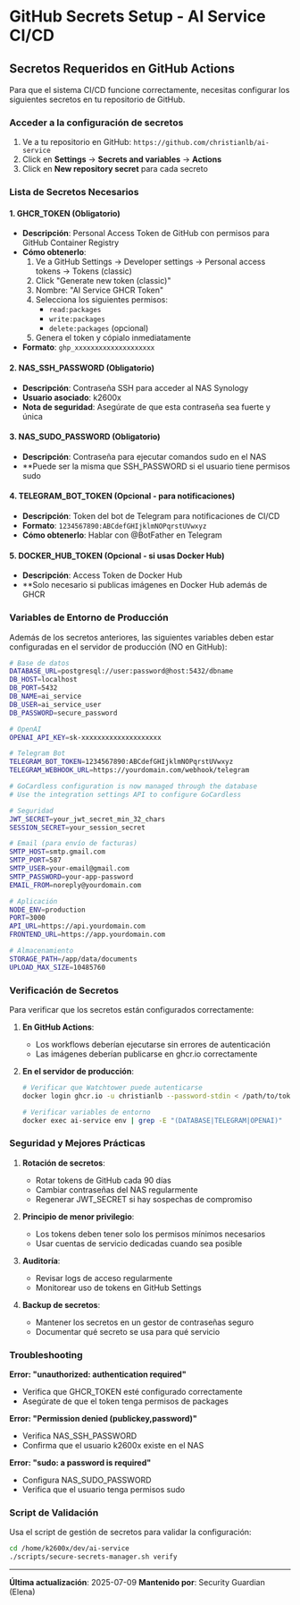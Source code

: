 # GitHub Secrets Setup - AI Service CI/CD

## Secretos Requeridos en GitHub Actions

Para que el sistema CI/CD funcione correctamente, necesitas configurar los siguientes secretos en tu repositorio de GitHub.

### Acceder a la configuración de secretos

1. Ve a tu repositorio en GitHub: `https://github.com/christianlb/ai-service`
2. Click en **Settings** → **Secrets and variables** → **Actions**
3. Click en **New repository secret** para cada secreto

### Lista de Secretos Necesarios

#### 1. **GHCR_TOKEN** (Obligatorio)
- **Descripción**: Personal Access Token de GitHub con permisos para GitHub Container Registry
- **Cómo obtenerlo**:
  1. Ve a GitHub Settings → Developer settings → Personal access tokens → Tokens (classic)
  2. Click "Generate new token (classic)"
  3. Nombre: "AI Service GHCR Token"
  4. Selecciona los siguientes permisos:
     - `read:packages`
     - `write:packages`
     - `delete:packages` (opcional)
  5. Genera el token y cópialo inmediatamente
- **Formato**: `ghp_xxxxxxxxxxxxxxxxxxxx`

#### 2. **NAS_SSH_PASSWORD** (Obligatorio)
- **Descripción**: Contraseña SSH para acceder al NAS Synology
- **Usuario asociado**: k2600x
- **Nota de seguridad**: Asegúrate de que esta contraseña sea fuerte y única

#### 3. **NAS_SUDO_PASSWORD** (Obligatorio)
- **Descripción**: Contraseña para ejecutar comandos sudo en el NAS
- **Puede ser la misma que SSH_PASSWORD si el usuario tiene permisos sudo

#### 4. **TELEGRAM_BOT_TOKEN** (Opcional - para notificaciones)
- **Descripción**: Token del bot de Telegram para notificaciones de CI/CD
- **Formato**: `1234567890:ABCdefGHIjklmNOPqrstUVwxyz`
- **Cómo obtenerlo**: Hablar con @BotFather en Telegram

#### 5. **DOCKER_HUB_TOKEN** (Opcional - si usas Docker Hub)
- **Descripción**: Access Token de Docker Hub
- **Solo necesario si publicas imágenes en Docker Hub además de GHCR

### Variables de Entorno de Producción

Además de los secretos anteriores, las siguientes variables deben estar configuradas en el servidor de producción (NO en GitHub):

```bash
# Base de datos
DATABASE_URL=postgresql://user:password@host:5432/dbname
DB_HOST=localhost
DB_PORT=5432
DB_NAME=ai_service
DB_USER=ai_service_user
DB_PASSWORD=secure_password

# OpenAI
OPENAI_API_KEY=sk-xxxxxxxxxxxxxxxxxxxx

# Telegram Bot
TELEGRAM_BOT_TOKEN=1234567890:ABCdefGHIjklmNOPqrstUVwxyz
TELEGRAM_WEBHOOK_URL=https://yourdomain.com/webhook/telegram

# GoCardless configuration is now managed through the database
# Use the integration settings API to configure GoCardless

# Seguridad
JWT_SECRET=your_jwt_secret_min_32_chars
SESSION_SECRET=your_session_secret

# Email (para envío de facturas)
SMTP_HOST=smtp.gmail.com
SMTP_PORT=587
SMTP_USER=your-email@gmail.com
SMTP_PASSWORD=your-app-password
EMAIL_FROM=noreply@yourdomain.com

# Aplicación
NODE_ENV=production
PORT=3000
API_URL=https://api.yourdomain.com
FRONTEND_URL=https://app.yourdomain.com

# Almacenamiento
STORAGE_PATH=/app/data/documents
UPLOAD_MAX_SIZE=10485760
```

### Verificación de Secretos

Para verificar que los secretos están configurados correctamente:

1. **En GitHub Actions**:
   - Los workflows deberían ejecutarse sin errores de autenticación
   - Las imágenes deberían publicarse en ghcr.io correctamente

2. **En el servidor de producción**:
   ```bash
   # Verificar que Watchtower puede autenticarse
   docker login ghcr.io -u christianlb --password-stdin < /path/to/token

   # Verificar variables de entorno
   docker exec ai-service env | grep -E "(DATABASE|TELEGRAM|OPENAI)"
   ```

### Seguridad y Mejores Prácticas

1. **Rotación de secretos**:
   - Rotar tokens de GitHub cada 90 días
   - Cambiar contraseñas del NAS regularmente
   - Regenerar JWT_SECRET si hay sospechas de compromiso

2. **Principio de menor privilegio**:
   - Los tokens deben tener solo los permisos mínimos necesarios
   - Usar cuentas de servicio dedicadas cuando sea posible

3. **Auditoría**:
   - Revisar logs de acceso regularmente
   - Monitorear uso de tokens en GitHub Settings

4. **Backup de secretos**:
   - Mantener los secretos en un gestor de contraseñas seguro
   - Documentar qué secreto se usa para qué servicio

### Troubleshooting

**Error: "unauthorized: authentication required"**
- Verifica que GHCR_TOKEN esté configurado correctamente
- Asegúrate de que el token tenga permisos de packages

**Error: "Permission denied (publickey,password)"**
- Verifica NAS_SSH_PASSWORD
- Confirma que el usuario k2600x existe en el NAS

**Error: "sudo: a password is required"**
- Configura NAS_SUDO_PASSWORD
- Verifica que el usuario tenga permisos sudo

### Script de Validación

Usa el script de gestión de secretos para validar la configuración:

```bash
cd /home/k2600x/dev/ai-service
./scripts/secure-secrets-manager.sh verify
```

---

**Última actualización**: 2025-07-09
**Mantenido por**: Security Guardian (Elena)